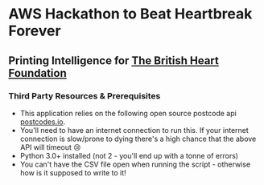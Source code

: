 # AWS Hackathon to Beat Heartbreak Forever
## Printing Intelligence for [The British Heart Foundation](https://www.bhf.org.uk/)


### Third Party Resources & Prerequisites
- This application relies on the following open source postcode api [postcodes.io](http://postcodes.io/).
- You'll need to have an internet connection to run this. If your internet connection is slow/prone to dying there's a high chance that the above API will timeout :cry:
- Python 3.0+ installed (not 2 - you'll end up with a tonne of errors)
- You can't have the CSV file open when running the script - otherwise how is it supposed to write to it!